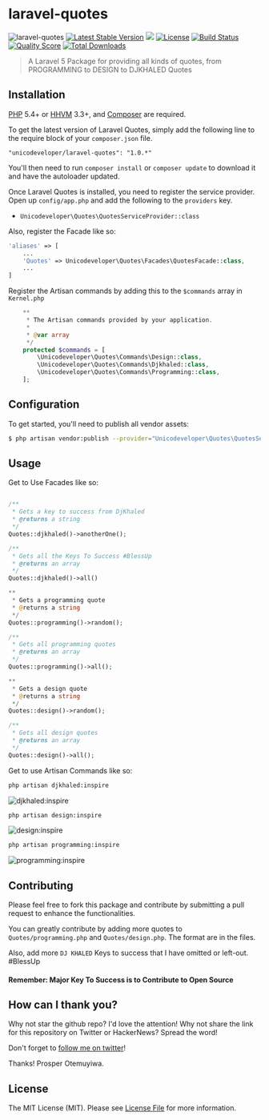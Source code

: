 # laravel-quotes

![laravel-quotes](https://cloud.githubusercontent.com/assets/2946769/12701609/637a89c6-c80e-11e5-9b57-f764b1742155.png)
[![Latest Stable Version](https://poser.pugx.org/unicodeveloper/laravel-quotes/v/stable.svg)](https://packagist.org/packages/unicodeveloper/laravel-quotes)
![](https://img.shields.io/badge/unicodeveloper-approved-brightgreen.svg)
[![License](https://poser.pugx.org/unicodeveloper/laravel-quotes/license.svg)](LICENSE.md)
[![Build Status](https://img.shields.io/travis/unicodeveloper/laravel-quotes.svg)](https://travis-ci.org/unicodeveloper/laravel-quotes)
[![Quality Score](https://img.shields.io/scrutinizer/g/unicodeveloper/laravel-quotes.svg?style=flat-square)](https://scrutinizer-ci.com/g/unicodeveloper/laravel-quotes)
[![Total Downloads](https://img.shields.io/packagist/dt/unicodeveloper/laravel-quotesc.svg?style=flat-square)](https://packagist.org/packages/unicodeveloper/laravel-quotes)

> A Laravel 5 Package for providing all kinds of quotes, from PROGRAMMING to DESIGN to DJKHALED Quotes

## Installation

[PHP](https://php.net) 5.4+ or [HHVM](http://hhvm.com) 3.3+, and [Composer](https://getcomposer.org) are required.

To get the latest version of Laravel Quotes, simply add the following line to the require block of your `composer.json` file.

```
"unicodeveloper/laravel-quotes": "1.0.*"
```

You'll then need to run `composer install` or `composer update` to download it and have the autoloader updated.

Once Laravel Quotes is installed, you need to register the service provider. Open up `config/app.php` and add the following to the `providers` key.

* `Unicodeveloper\Quotes\QuotesServiceProvider::class`

Also, register the Facade like so:

```php
'aliases' => [
    ...
    'Quotes' => Unicodeveloper\Quotes\Facades\QuotesFacade::class,
    ...
]
```

Register the Artisan commands by adding this to the `$commands` array in `Kernel.php`

```php
    **
     * The Artisan commands provided by your application.
     *
     * @var array
     */
    protected $commands = [
        \Unicodeveloper\Quotes\Commands\Design::class,
        \Unicodeveloper\Quotes\Commands\Djkhaled::class,
        \Unicodeveloper\Quotes\Commands\Programming::class,
    ];
```

## Configuration

To get started, you'll need to publish all vendor assets:

```bash
$ php artisan vendor:publish --provider="Unicodeveloper\Quotes\QuotesServiceProvider"
```

## Usage

Get to Use Facades like so:
```php

/**
 * Gets a key to success from DjKhaled
 * @returns a string
 */
Quotes::djkhaled()->anotherOne();

/**
 * Gets all the Keys To Success #BlessUp
 * @returns an array
 */
Quotes::djkhaled()->all()

**
 * Gets a programming quote
 * @returns a string
 */
Quotes::programming()->random();

/**
 * Gets all programming quotes
 * @returns an array
 */
Quotes::programming()->all();

**
 * Gets a design quote
 * @returns a string
 */
Quotes::design()->random();

/**
 * Gets all design quotes
 * @returns an array
 */
Quotes::design()->all();
```

Get to use Artisan Commands like so:

```bash
php artisan djkhaled:inspire
```
![djkhaled:inspire](https://cloud.githubusercontent.com/assets/2946769/12701591/e83bf97a-c80d-11e5-8d6a-06e8ec35875d.png)

```bash
php artisan design:inspire
```
![design:inspire](https://cloud.githubusercontent.com/assets/2946769/12701590/d7813a5a-c80d-11e5-84d4-d7ab90d07371.png)

```bash
php artisan programming:inspire
```
![programming:inspire](https://cloud.githubusercontent.com/assets/2946769/12701589/c52f03c8-c80d-11e5-91b8-23c33c9d4bb6.png)

## Contributing

Please feel free to fork this package and contribute by submitting a pull request to enhance the functionalities.

You can greatly contribute by adding more quotes to `Quotes/programming.php` and `Quotes/design.php`. The format are in the files.

Also, add more `DJ KHALED` Keys to success that I have omitted or left-out. #BlessUp

#### Remember: Major Key To Success is to Contribute to Open Source

## How can I thank you?

Why not star the github repo? I'd love the attention! Why not share the link for this repository on Twitter or HackerNews? Spread the word!

Don't forget to [follow me on twitter](https://twitter.com/unicodeveloper)!

Thanks!
Prosper Otemuyiwa.

## License

The MIT License (MIT). Please see [License File](LICENSE.md) for more information.
